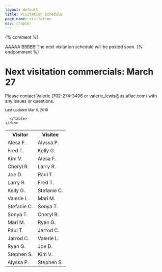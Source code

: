 ```yaml
---
layout: default
title: Visitation Schedule
page_name: visitation
nav: chapter
---
```

{% comment %}
  <tr>
    <td data-th="Vistor">AAAAA</td>
    <td data-th="Visitee">BBBBB</td>
  </tr>
  
  <tr>
    <td colspan="2">The next visitation schedule will be posted soon.</td>
  </tr>
{% endcomment %}

<div class="container margin-b-30">
  <div class="wide_banner">
    <h1>Next visitation commercials: March 27</h1>
</div>
  <div class="row">
    <div class="col-md-6 col-md-offset-3">
      <p>Please contact Valerie (702-274-3406 or valerie_lewis@us.aflac.com) with any issues or questions. </p>
      <small>Last updated Mar 6, 2018</small>
      <table class="rwd-table">
        <tr>
          <th>Visitor</th>
          <th>Visitee</th>
        </tr>
<!--
        <tr>
          <td colspan="2">The next visitation schedule will be posted soon.</td>
        </tr>
-->
        <tr>
          <td data-th="Vistor">Alesa F.</td>
          <td data-th="Visitee">Alyssa P.</td>
        </tr>
        <tr>
          <td data-th="Vistor">Fred T.</td>
          <td data-th="Visitee">Kelly G.</td>
        </tr>
        <tr>
          <td data-th="Vistor">Kim V.</td>
          <td data-th="Visitee">Alesa F.</td>
        </tr>
        <tr>
          <td data-th="Vistor">Cheryl R.</td>
          <td data-th="Visitee">Larry R.</td>
        </tr>
        <tr>
          <td data-th="Vistor">Joe D.</td>
          <td data-th="Visitee">Paul T.</td>
        </tr>
        <tr>
          <td data-th="Vistor">Larry R.</td>
          <td data-th="Visitee">Fred T.</td>
        </tr>
        <tr>
          <td data-th="Vistor">Kelly G.</td>
          <td data-th="Visitee">Stefanie C.</td>
        </tr>
        <tr>
          <td data-th="Vistor">Valerie L.</td>
          <td data-th="Visitee">Mari M.</td>
        </tr>
        <tr>
          <td data-th="Vistor">Stefanie C.</td>
          <td data-th="Visitee">Sonya T.</td>
        </tr>
        <tr>
          <td data-th="Vistor">Sonya T.</td>
          <td data-th="Visitee">Cheryl R.</td>
        </tr>
        <tr>
          <td data-th="Vistor">Mari M.</td>
          <td data-th="Visitee">Ryan G.</td>
        </tr>
        <tr>
          <td data-th="Vistor">Paul T.</td>
          <td data-th="Visitee">Jarrod C.</td>
        </tr>
        <tr>
          <td data-th="Vistor">Jarrod C.</td>
          <td data-th="Visitee">Valerie L.</td>
        </tr>
        <tr>
          <td data-th="Vistor">Ryan G.</td>
          <td data-th="Visitee">Joe D.</td>
        </tr>
        <tr>
          <td data-th="Vistor">Stephen S.</td>
          <td data-th="Visitee">Kim V.</td>
        </tr>
        <tr>
          <td data-th="Vistor">Alyssa P.</td>
          <td data-th="Visitee">Stephen S.</td>
        </tr>

        
      </table>
    </div>
  </div>
</div>